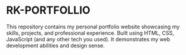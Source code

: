 # RK-PORTFOLLIO
This repository contains my personal portfolio website showcasing my skills, projects, and professional experience. Built using HTML, CSS, JavaScript (and any other tech you used). It demonstrates my web development abilities and design sense.
